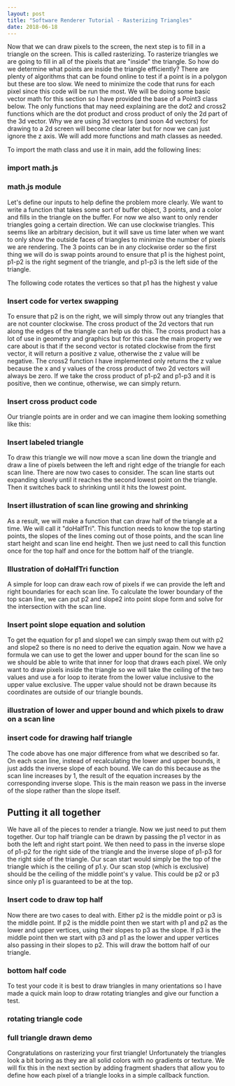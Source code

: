 ```yaml
---
layout: post
title: "Software Renderer Tutorial - Rasterizing Triangles"
date: 2018-06-18
---
```


Now that we can draw pixels to the screen, the next step is to fill in a triangle on the screen. This is called rasterizing. To rasterize triangles we are going to fill in all of the pixels that are "inside" the triangle. So how do we determine what points are inside the triangle efficiently? There are plenty of algorithms that can be found online to test if a point is in a polygon but these are too slow. We need to minimize the code that runs for each pixel since this code will be run the most. We will be doing some basic vector math for this section so I have provided the base of a Point3 class below. The only functions that may need explaining are the dot2 and cross2 functions which are the dot product and cross product of only the 2d part of the 3d vector. Why we are using 3d vectors (and soon 4d vectors) for drawing to a 2d screen will become clear later but for now we can just ignore the z axis. We will add more functions and math classes as needed.

To import the math class and use it in main, add the following lines:

### import math.js ###

### math.js module ###

Let's define our inputs to help define the problem more clearly. We want to write a function that takes some sort of buffer object, 3 points, and a color and fills in the triangle on the buffer. For now we also want to only render triangles going a certain direction. We can use clockwise triangles. This seems like an arbitrary decision, but it will save us time later when we want to only show the outside faces of triangles to minimize the number of pixels we are rendering. The 3 points can be in any clockwise order so the first thing we will do is swap points around to ensure that p1 is the highest point, p1-p2 is the right segment of the triangle, and p1-p3 is the left side of the triangle.

The following code rotates the vertices so that p1 has the highest y value

### Insert code for vertex swapping ###

To ensure that p2 is on the right, we will simply throw out any triangles that are not counter clockwise. The cross product of the 2d vectors that run along the edges of the triangle can help us do this. The cross product has a lot of use in geometry and graphics but for this case the main property we care about is that if the second vector is rotated clockwise from the first vector, it will return a positive z value, otherwise the z value will be negative. The cross2 function I have implemented only returns the z value because the x and y values of the cross product of two 2d vectors will always be zero. If we take the cross product of p1-p2 and p1-p3 and it is positive, then we continue, otherwise, we can simply return.

### Insert cross product code ###

Our triangle points are in order and we can imagine them looking something like this:

### Insert labeled triangle ###

To draw this triangle we will now move a scan line down the triangle and draw a line of pixels between the left and right edge of the triangle for each scan line. There are now two cases to consider. The scan line starts out expanding slowly until it reaches the second lowest point on the triangle. Then it switches back to shrinking until it hits the lowest point.

### Insert illustration of scan line growing and shrinking ###

As a result, we will make a function that can draw half of the triangle at a time. We will call it "doHalfTri". This function needs to know the top starting points, the slopes of the lines coming out of those points, and the scan line start height and scan line end height. Then we just need to call this function once for the top half and once for the bottom half of the triangle.

### Illustration of doHalfTri function ###

A simple for loop can draw each row of pixels if we can provide the left and right boundaries for each scan line. To calculate the lower boundary of the top scan line, we can put p2 and slope2 into point slope form and solve for the intersection with the scan line.

### Insert point slope equation and solution ###

To get the equation for p1 and slope1 we can simply swap them out with p2 and slope2 so there is no need to derive the equation again. Now we have a formula we can use to get the lower and upper bound for the scan line so we should be able to write that inner for loop that draws each pixel. We only want to draw pixels inside the triangle so we will take the ceiling of the two values and use a for loop to iterate from the lower value inclusive to the upper value exclusive. The upper value should not be drawn because its coordinates are outside of our triangle bounds.

### illustration of lower and upper bound and which pixels to draw on a scan line ###

### insert code for drawing half triangle ###

The code above has one major difference from what we described so far. On each scan line, instead of recalculating the lower and upper bounds, it just adds the inverse slope of each bound. We can do this because as the scan line increases by 1, the result of the equation increases by the corresponding inverse slope. This is the main reason we pass in the inverse of the slope rather than the slope itself.

## Putting it all together ##

We have all of the pieces to render a triangle. Now we just need to put them together. Our top half triangle can be drawn by passing the p1 vector in as both the left and right start point. We then need to pass in the inverse slope of p1-p2 for the right side of the triangle and the inverse slope of p1-p3 for the right side of the triangle. Our scan start would simply be the top of the triangle which is the ceiling of p1.y. Our scan stop (which is exclusive) should be the ceiling of the middle point's y value. This could be p2 or p3 since only p1 is guaranteed to be at the top.

### Insert code to draw top half ###

Now there are two cases to deal with. Either p2 is the middle point or p3 is the middle point. If p2 is the middle point then we start with p1 and p2 as the lower and upper vertices, using their slopes to p3 as the slope. If p3 is the middle point then we start with p3 and p1 as the lower and upper vertices also passing in their slopes to p2. This will draw the bottom half of our triangle.

### bottom half code ###

To test your code it is best to draw triangles in many orientations so I have made a quick main loop to draw rotating triangles and give our function a test.

### rotating triangle code ###

### full triangle drawn demo ###

Congratulations on rasterizing your first triangle! Unfortunately the triangles look a bit boring as they are all solid colors with no gradients or texture. We will fix this in the next section by adding fragment shaders that allow you to define how each pixel of a triangle looks in a simple callback function.

